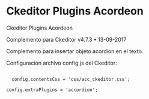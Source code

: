 # Ckeditor Plugins Acordeon
Ckeditor Plugins Acordeon

Complemento para Ckeditor v4.7.3 • 13-09-2017

Complemento para insertar objeto acordion en el texto.

Configuración archivo config.js del Ckeditor:

<code>
  config.contentsCss = 'css/acc_ckeditor.css';  <br>
config.extraPlugins = 'accordion';  
</code>
